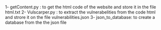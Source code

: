 1- getContent.py : to get the html code of the website and store it in the file html.txt
2- Vulscarper.py : to extract the vulnerabelities from the code html and strore it on the file vulnerabilities.json
3- json_to_database: to create a database from the the json file

